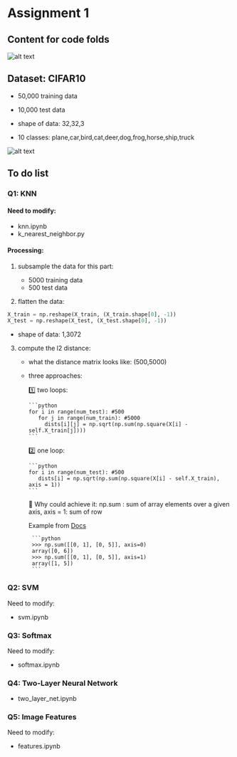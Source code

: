 # Assignment 1

## Content for code folds
![alt text](https://github.com/yangyuchelsea/cs231n-note/blob/master/Assignment%201/assignment%201.png)

## Dataset: CIFAR10

* 50,000 training data
* 10,000 test data
* shape of data: 32,32,3

* 10 classes:
plane,car,bird,cat,deer,dog,frog,horse,ship,truck

![alt text](https://github.com/yangyuchelsea/cs231n-note/blob/master/Assignment%201/data-eg.png)


## To do list

### Q1: KNN

#### Need to modify: 

* knn.ipynb 
* k_nearest_neighbor.py


#### Processing:

1. subsample the data for this part:

   * 5000 training data
   * 500 test data
   
2. flatten the data:

```python
X_train = np.reshape(X_train, (X_train.shape[0], -1))
X_test = np.reshape(X_test, (X_test.shape[0], -1))
```

   * shape of data: 1,3072
   
3. compute the l2 distance:

   * what the distance matrix looks like: (500,5000)
   
   * three approaches: 
   
     1️⃣ two loops: 
   
         ```python
         for i in range(num_test): #500
            for j in range(num_train): #5000
              dists[i][j] = np.sqrt(np.sum(np.square(X[i] - self.X_train[j])))
         ```
       
      2️⃣ one loop:
       
         ```python
         for i in range(num_test): #500
            dists[i] = np.sqrt(np.sum(np.square(X[i] - self.X_train), axis = 1))
         ```
         
        📎 Why could achieve it: np.sum : sum of array elements over a given axis, axis = 1: sum of row
          
        Example from [Docs](https://docs.scipy.org/doc/numpy-1.9.0/reference/generated/numpy.sum.html)
          
          ```python
          >>> np.sum([[0, 1], [0, 5]], axis=0)
          array([0, 6])
          >>> np.sum([[0, 1], [0, 5]], axis=1)
          array([1, 5])
          ```
          


### Q2: SVM

Need to modify: 

* svm.ipynb 

### Q3: Softmax 

Need to modify: 

* softmax.ipynb 

### Q4: Two-Layer Neural Network

* two_layer_net.ipynb 

### Q5: Image Features

Need to modify: 

* features.ipynb 
